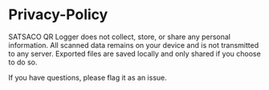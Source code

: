 # Privacy-Policy

SATSACO QR Logger does not collect, store, or share any personal information. All scanned data remains on your device and is not transmitted to any server. Exported files are saved locally and only shared if you choose to do so.

If you have questions, please flag it as an issue.

